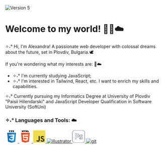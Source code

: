 ![Version 5](https://github.com/AllexandraWEB/AllexandraWEB/assets/132084537/dd7d790c-b7d2-45c2-a717-cb937d6230e0)
# Welcome to my world! 📜📔☁️

✧˖° Hi, I'm Alexandra! A passionate web developer with colossal dreams about the future, set in Plovdiv, Bulgaria.🕊️

If you're wondering what my interests are: 🦢☁️
* ✧˖° I'm currently studying JavaScript;
* ✧˖° I'm interested in Tailwind, React, etc. I want to enrich my skills and capabilities.

✧˖° Currently pursuing my Informatics Degree at University of Plovdiv "Paisii Hilendarski" and JavaScript Developer Qualification in Software University (SoftUni)

<h3 align="left">✧˖° Languages and Tools: ☁️</h3>
<p align="left"> <a href="https://www.w3schools.com/css/" target="_blank" rel="noreferrer"> <img src="https://raw.githubusercontent.com/devicons/devicon/master/icons/css3/css3-original-wordmark.svg" alt="css3" width="40" height="40"/> </a> <a href="https://www.w3.org/html/" target="_blank" rel="noreferrer"> <img src="https://raw.githubusercontent.com/devicons/devicon/master/icons/html5/html5-original-wordmark.svg" alt="html5" width="40" height="40"/> </a> <a href="https://developer.mozilla.org/en-US/docs/Web/JavaScript" target="_blank" rel="noreferrer"> <img src="https://raw.githubusercontent.com/devicons/devicon/master/icons/javascript/javascript-original.svg" alt="javascript" width="40" height="40"/> </a> <a href="https://www.adobe.com/in/products/illustrator.html" target="_blank" rel="noreferrer"> <img src="https://www.vectorlogo.zone/logos/adobe_illustrator/adobe_illustrator-icon.svg" alt="illustrator" width="40" height="40"/> </a>  <a href="https://www.photoshop.com/en" target="_blank" rel="noreferrer"> <img src="https://raw.githubusercontent.com/devicons/devicon/master/icons/photoshop/photoshop-line.svg" alt="photoshop" width="40" height="40"/> </a> <a href="https://git-scm.com/" target="_blank" rel="noreferrer"> <img src="https://www.vectorlogo.zone/logos/git-scm/git-scm-icon.svg" alt="git" width="40" height="40"/> </a> </p>


